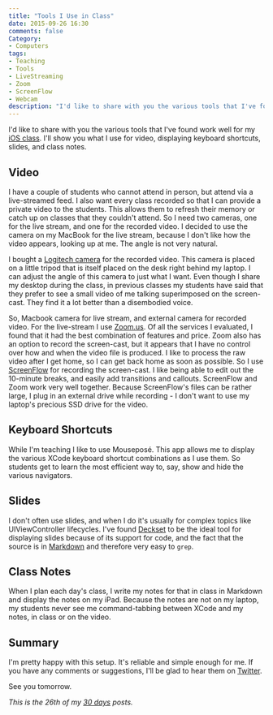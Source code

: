 ```yaml
---
title: "Tools I Use in Class"
date: 2015-09-26 16:30
comments: false
Category:
- Computers
tags:
- Teaching
- Tools
- LiveStreaming
- Zoom
- ScreenFlow
- Webcam
description: "I'd like to share with you the various tools that I've found work well for my iOS class. I'll show you what I use for video, displaying keyboard shortcuts, slides, and class notes."
---
```


I'd like to share with you the various tools that I've found work well for my [iOS class][class]. I'll show you what I use for video, displaying keyboard shortcuts, slides, and class notes.

<!-- more -->

## Video 

I have a couple of students who cannot attend in person, but attend via a live-streamed feed. I also want every class recorded so that I can provide a private video to the students. This allows them to refresh their memory or 
catch up on classes that they couldn't attend. So I need two cameras, one for the live stream, and one for the recorded video. I decided to use the camera on my MacBook for the live stream, because I don't like how the video appears, looking up at me. The angle is not very natural. 

I bought a [Logitech camera][webcam] for the recorded video. This camera is placed on a little tripod that is itself placed on the desk right behind my laptop. I can adjust the angle of this camera to just what I want. Even though I share my desktop during the class, in previous classes my students have said that they prefer to see a small video of me talking superimposed on the screen-cast. They find it a lot better than a disembodied voice. 

So, Macbook camera for live stream, and external camera for recorded video. For the live-stream I use [Zoom.us][zoom]. Of all the services I evaluated, I found that it had the best combination of features and price. Zoom also has an option to record the screen-cast, but it appears that I have no control over how and when the video file is produced. I like to process the raw video after I get home, so I can get back home as soon as possible. So I use [ScreenFlow][screenflow] for recording the screen-cast. I like being able to edit out the 10-minute breaks, and easily add transitions and callouts. ScreenFlow and Zoom work very well together. Because ScreenFlow's files can be rather large, I plug in an external drive while recording - I don't want to use my laptop's precious SSD drive for the video. 

## Keyboard Shortcuts

While I'm teaching I like to use Mouseposé. This app allows me to display the various XCode keyboard shortcut combinations as I use them. So students get to learn the most efficient way to, say, show and hide the various navigators. 

## Slides

I don't often use slides, and when I do it's usually for complex topics like UIViewController lifecycles. I've found [Deckset][deckset] to be the ideal tool for displaying slides because of its support for code, and the fact that the source is in [Markdown][markdown] and therefore very easy to `grep`. 

## Class Notes

When I plan each day's class, I write my notes for that in class in Markdown and display the notes on my iPad. Because the notes are not on my laptop, my students never see me command-tabbing between XCode and my notes, in class or on the video. 

## Summary

I'm pretty happy with this setup. It's reliable and simple enough for me.  If you have any comments or suggestions, I'll be glad to hear them on [Twitter][twitter]. 

See you tomorrow.

_This is the 26th of my [30 days][] posts._

[30 days]: /2015/08/31/30-days/
[webcam]: http://www.amazon.com/gp/product/B004YW7WCY
[class]: http://aijazansari.com/2015/09/18/giving-back/
[mousepose]: http://boinx.com/mousepose/overview/
[screenflow]: http://www.telestream.net/screenflow/overview.htm
[zoom]: http://zoom.us/
[markdown]: http://daringfireball.net/projects/markdown/
[twitter]: https://twitter.com/_aijaz_
[deckset]: http://www.decksetapp.com/
